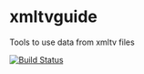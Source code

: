 xmltvguide
==========

Tools to use data from xmltv files

[![Build Status](https://travis-ci.org/datagutten/xmltvtools.svg?branch=master)](https://travis-ci.org/datagutten/xmltvtools)
